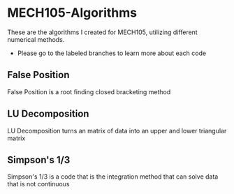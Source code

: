 # MECH105-Algorithms
These are the algorithms I created for MECH105, utilizing different numerical methods.
- Please go to the labeled branches to learn more about each code
## **False Position**
False Position is a root finding closed bracketing method
## **LU Decomposition**
LU Decomposition turns an matrix of data into an upper and lower triangular matrix
## **Simpson's 1/3**
Simpson's 1/3 is a code that is the integration method that can solve data that is not continuous
